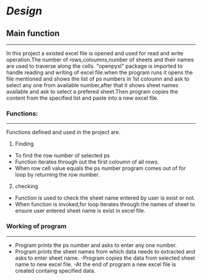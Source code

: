 # ***Design*** 

## **Main function**
***
In this project a existed excel file is opened and used for read and write operation.The number of rows,coloumns,number of sheets and their names are used to traverse along the cells.
"openpyxl" package is imported to handle reading and writing of excel file.when the program runs it opens the file mentioned and shows the list of ps numbers in 1st coloumn and ask to select any one from available number,after that it shows sheet names available and ask to select a prefered sheet.Then program copies the content from the specified list and paste into a new excel file.


### **Functions:**
---
Functions defined and used in the project are. 
1. Finding 
- To find the row number of selected ps 
- Function iterates through out the first coloumn of all rows.
- When row cell value equals the ps number program comes out of for loop by returning the row number.
2.  checking
- Function is used to check the sheet name entered by user is exist or not.
- When function is invoked,for loop iterates through the names of sheet to ensure user entered sheet name is exist in excel file. 

### **Working of program**
---
- Program prints the ps number and asks to enter any one number.
- Program prints the sheet names from which data needs to extracted and asks to enter sheet name.
-Program copies the data from selected sheet name to new excel file.
-At the end of program a new excel file is created containg specified data.
